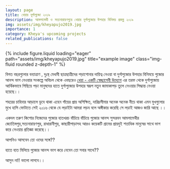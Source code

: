 ```yaml
---
layout: page
title: খেয়ার দুর্গাপুজো ২০১৯
description: আমলামেথী ও সত্যনারায়ণপুরে খেয়ার দুর্গাপুজোর উপহার বিনিময় প্রকল্প ২০১৯
img: assets/img/kheyapujo2019.jpg
importance: 1
category: Kheya's upcoming projects
related_publications: false
---
```


<div class="row">
    <div class="col-sm mt-3 mt-md-0">
        {% include figure.liquid loading="eager" path="assets/img/kheyapujo2019.jpg" title="example image" class="img-fluid rounded z-depth-1" %}
    </div>
</div>


বিগত বছরগুলোর বন্যাত্রাণ , দুঃস্থ মেধাবী ছাত্রছাত্রীদের পড়াশোনার দায়িত্ব নেওয়া বা দুর্গাপুজোর উপহার বিনিময়ে পুজোর আনন্দ ভাগ নেওয়ার সংকল্পে অবিচল থেকে এবছরেও [খেয়া - একটি স্বেচ্ছাসেবী উদ্যোগ](https://www.facebook.com/kheyacharity/) এর তরফ থেকে দুর্গাপুজোয় আর্থিকভাবে পিছিয়ে পড়া মানুষদের হাতে দুর্গাপুজোর উপহার স্বরূপ নতুন জামাকাপড় তুলে নেওয়ার সিদ্ধান্ত নেওয়া হয়েছে।।

শহরের চাহিদার আড়ালে ডুবে থাকা এহেন গাঁয়ের প্রায় অশিক্ষিত, দারিদ্রসীমার অনেক অনেক নীচে থাকা এমন মুখগুলোর মুখে হাসি ফোটাতে সেই ২০১৬ থেকে যে লড়াইটা আমরা লড়ব বলে অঙ্গীকার করেছি সে লড়াই আজও জারি আছে ।।

একদল তরুণ কিশোর নিজেদের পুজোর হাতখরচ বাঁচিয়ে বাঁচিয়ে পুজোর আনন্দ সুন্দরবন আমলামেথীর জ্যোতিষপুর,সত্যনারায়ণপুর, রাধারানীপুর, কাছারীপাড়াসহ আরও কয়েকটি গ্রামের প্রায়দুই শতাধিক মানুষের সাথে ভাগ করে নেওয়ার প্রতিজ্ঞা করেছে।।

আপনিও আসবেন তো ওদের সঙ্গে??

হাতে হাত মিলিয়ে পুজোর আনন্দ ভাগ করে নেবেন তো সবার সাথে??

আসুন না!! ভালো লাগবে।।
